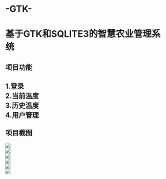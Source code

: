 # -GTK-
基于GTK和SQLITE3的智慧农业管理系统
===
项目功能<br>
-----
1.登录<br>
2.当前温度<br>
3.历史温度<br>
4.用户管理<br>
<br>
项目截图<br>
-------
![](https://github.com/KurisuShiina/Smart-Agriculture/blob/master/pic/login.png)
<br>
![](https://github.com/KurisuShiina/Smart-Agriculture/blob/master/pic/interface.png)
<br>
![](https://github.com/KurisuShiina/Smart-Agriculture/blob/master/pic/control.png)
<br>
![](https://github.com/KurisuShiina/Smart-Agriculture/blob/master/pic/history.png)
<br>
![](https://github.com/KurisuShiina/Smart-Agriculture/blob/master/pic/user.png)
<br>
![](https://github.com/KurisuShiina/Smart-Agriculture/blob/master/pic/add.png)
